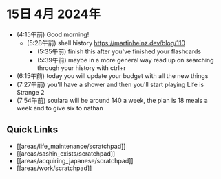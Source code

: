 # 15日 4月 2024年
- (4:15午前) Good morning!
  - (5:28午前) shell history https://martinheinz.dev/blog/110
    - (5:35午前) finish this after you've finished your flashcards
    - (5:39午前) maybe in a more general way read up on searching through your history with ctrl+r
- (6:15午前) today you will update your budget with all the new things
- (7:27午前) you'll have a shower and then you'll start playing Life is Strange 2
- (7:54午前) soulara will be around 140 a week, the plan is 18 meals a week and to give six to nathan






 



## Quick Links
- [[areas/life_maintenance/scratchpad]]
- [[areas/sashin_exists/scratchpad]]
- [[areas/acquiring_japanese/scratchpad]]
- [[areas/work/scratchpad]]
